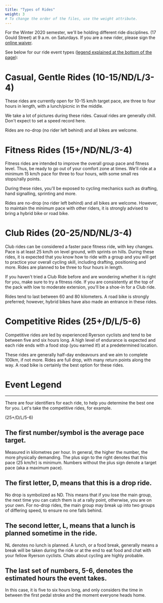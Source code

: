 ```yaml
---
title: "Types of Rides"
weight: 3
# To change the order of the files, use the weight attribute.
---
```


For the Winter 2020 semester, we'll be holding different ride disciplines.
(17 Gould Street) at 9 a.m. on Saturdays. If you are a new rider, please sign the [online waiver](https://docs.google.com/forms/d/e/1FAIpQLSf_SQXZpJ8VWwdOoR24TNzH5SU0cQUqaH8j7kEnyIWXPkU8IQ/viewform?vc=0&c=0&w=1).

See below for our ride event types ([legend explained at the bottom of the page](#event-legend)):

# Casual, Gentle Rides (10-15/ND/L/3-4)

These rides are currently open for 10-15 km/h target pace, are three to
four hours in length, with a lunch/picnic in the middle.

We take a lot of pictures during these rides. Casual rides are generally
chill. Don't expect to set a speed record here.

Rides are no-drop (no rider left behind) and all bikes are welcome.

# Fitness Rides (15+/ND/NL/3-4)

Fitness rides are intended to improve the overall group pace and fitness
level. Thus, be ready to go out of your comfort zone at times. We'll ride
at a minimum 15 km/h pace for three to four hours, with some small res
stops/rally points.

During these rides, you'll be exposed to cycling mechanics such as
drafting, hand signalling, sprinting and more.

Rides are no-drop (no rider left behind) and all bikes are welcome. However,
to maintain the minimum pace with other riders, it is strongly advised
to bring a hybrid bike or road bike.

# Club Rides (20-25/ND/NL/3-4)

Club rides can be considered a faster pace fitness ride, with key changes.
Pace is at least 25 km/h on level ground, with sprints on hills.
During these rides, it is expected that you know how to ride with a group
and you will get to practice your overall cycling skill, including drafting,
positioning and more. Rides are planned to be three to four hours in length.

If you haven't tried a Club Ride before and are wondering whether it is right
for you, make sure to try a fitness ride. If you are consistently at the top
of the pack with low to moderate extersion, you'll be a shoe-in for a Club
ride.

Rides tend to last between 60 and 80 kilometers. A road bike is strongly
preferred; however, hybrid bikes have also made an entrance in these rides.

# Competitive Rides (25+/D/L/5-6)

Competitive rides are led by experienced Ryerson cyclists and tend to be
between five and six hours long. A high level of endurance is expected
and each ride ends with a food stop (you earned it!) at a predetermined
location.

These rides are generally half-day endeavours and we aim to complete 100km,
if not more. Rides are full drop, with many return points along the way.
A road bike is certainly the best option for these rides.

# Event Legend
------

There are four identifiers for each ride, to help you determine the best one
for you. Let's take the competitive rides, for example.

(25+/D/L/5-6)

## The first number/symbol is the average pace target.
Measured in kilometres per hour. In general, the higher the number, the more
physically demanding. The plus sign to the right denotes that this pace (25
km/hr) is minimum. Numbers without the plus sign denote a target pace (aka
a maximum pace).

## The first letter, D, means that this is a drop ride.
No drop is symbolized as ND. This means that if you lose the main group, the
next time you can catch them is at a rally point, otherwise, you are on your
own. For no-drop rides, the main group may break up into two groups of
differing speed, to ensure no one falls behind.

## The second letter, L, means that a lunch is planned sometime in the ride.
NL denotes no lunch is planned. A lunch, or a food break, generally means a
break will be taken during the ride or at the end to eat food and chat with
your fellow Ryerson cyclists. Chats about cycling are highly probable.

## The last set of numbers, 5-6, denotes the estimated hours the event takes.
In this case, it is five to six hours long, and only considers the time in
between the first pedal stroke and the moment everyone heads home.
